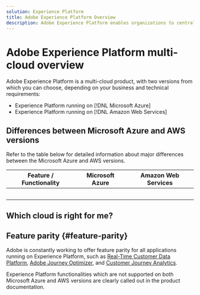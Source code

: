 ```yaml
---
solution: Experience Platform
title: Adobe Experience Platform Overview
description: Adobe Experience Platform enables organizations to centralize and standardize customer data before applying data science and machine learning to dramatically improve the design and delivery of rich, personalized experiences.
---
```


# Adobe Experience Platform multi-cloud overview

Adobe Experience Platform is a multi-cloud product, with two versions from which you can choose, depending on your business and technical requirements:

* Experience Platform running on [!DNL Microsoft Azure]
* Experience Platform running on [!DNL Amazon Web Services]

## Differences between Microsoft Azure and AWS versions

Refer to the table below for detailed information about major differences between the Microsoft Azure and AWS versions.

| Feature / Functionality | Microsoft Azure | Amazon Web Services |
| --- | --- | --- |
||||
||||
||||
||||
||||

## Which cloud is right for me?


## Feature parity {#feature-parity}

Adobe is constantly working to offer feature parity for all applications running on Experience Platform, such as [Real-Time Customer Data Platform](../rtcdp/home.md), [Adobe Journey Optimizer](https://experienceleague.adobe.com/en/docs/journey-optimizer/using/ajo-home), and [Customer Journey Analytics](https://experienceleague.adobe.com/en/docs/analytics-platform/using/cja-landing).

Experience Platform functionalities which are not supported on both Microsoft Azure and AWS versions are clearly called out in the product documentation.

